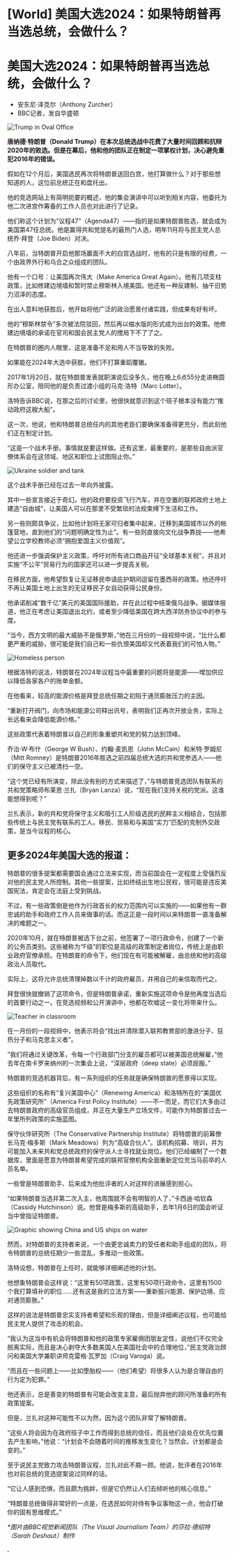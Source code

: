 # [World] 美国大选2024：如果特朗普再当选总统，会做什么？

#  美国大选2024：如果特朗普再当选总统，会做什么？

  * 安东尼·泽克尔（Anthony Zurcher） 
  * BBC记者，发自华盛顿 


![Trump in Oval Office](_131594289_trump_second_term_index_promo_2x_976x549-nc.png)

**唐纳德·特朗普（Donald Trump）在本次总统选战中花费了大量时间回顾和抗辩2020年的败选。但是在幕后，他和他的团队正在制定一项掌权计划，决心避免重犯2016年的错误。**

假如在12个月后，美国选民再次将特朗普送回白宫，他打算做什么？对于那些想知道的人，这位前总统正在和盘托出。

他的竞选网站上有简明扼要的概述，他的集会演讲中可以听到相关内容，他委托为他二次进宫作筹备的工作人员也对此进行了记录。

他们称这个计划为“议程47”（Agenda47）——指的是如果特朗普胜选，就会成为美国第47任总统。他是赢得共和党提名的最热门人选，明年11月将与民主党人总统乔·拜登（Joe Biden）对决。

八年前，当特朗普开启他那场赢面不大的白宫选战时，他有的只是有限的经费，一个由政界外行和乌合之众组成的团队。

他有一个口号：让美国再次伟大（Make America Great Again）。他有几项支柱政策，比如修建边境墙和暂时禁止穆斯林入境美国。他还有一种反建制、抽干旧势力沼泽的态度。

在出人意料地获胜后，他开始将他广泛的政治愿景付诸实践，但成果有好有坏。

他的“穆斯林禁令”多次被法院驳回，然后再以缩水版的形式成为出台的政策。他修建边境墙的承诺在官司和国会民主党人的搅局下不了了之。

在特朗普的圈内人眼里，这是准备不足和用人不当导致的失败。

如果能在2024年大选中获胜，他们不打算重蹈覆辙。

2017年1月20日，就在特朗普发表就职演说后没多久，他在晚上6点55分走进椭圆形办公室，陪同他的是负责过渡小组的马克·洛特（Marc Lotter）。

洛特告诉BBC说，在那之后的讨论里，他很快就意识到这个班子根本没有能力“推动政府这艘大船”。

这一次，他说，他和特朗普总统任内的其他老臣们要确保准备得更充分，而此刻他们正在制定计划。

“这是一个战术手册。事情就是要这样做。还有这里，最重要的，是那些自由派官僚体系会在这领域、地区和职位上试图阻止你。”

![Ukraine soldier and tank](_131601927_aid_to_ukraine_index_promo_2x_975x549-nc.png)

这个战术手册已经在过去一年向外披露。

其中一些宣言接近于奇幻。他的政府要投资飞行汽车，并在空置的联邦政府土地上建造“自由城”，让美国人可以在那里不受繁琐的法规束缚下生活和工作。

另一些则颇具争议，比如他计划将无家可归者集中起来，迁移到美国城市以外的帐篷营地，直到他们的“问题明确定性为止”。有一些则直接向文化战争靠拢——他希望公立学校教师必须“拥抱爱国主义价值观”。

他还进一步强调保护主义政策，呼吁对所有进口商品开征“全球基本关税”，并且对实施“不公平”贸易行为的国家还可以进一步提高关税。

在移民方面，他希望恢复让无证移民申请庇护期间逗留在墨西哥的政策。他还呼吁不再让美国土地上出生的无证移民子女自动获得公民身份。

他承诺削减“数千亿”美元的美国国际援助，并在此过程中结束俄乌战争。据媒体报道，他正在考虑让美国退出北约，或者至少降低美国在跨大西洋防务协议中的参与度。

“当今，西方文明的最大威胁不是俄罗斯，”他在三月份的一段视频中说，“比什么都更严重的威胁，很可能是我们自己和一些仇恨美国却又代表着我们的可怕人物。”

![Homeless person](_131594295_homeless_index_promo_2x_976x549-nc.png)

根据洛特的说法，特朗普在2024年议程当中最重要的问题将是能源——增加供应以降低各家各户的账单金额。

在他看来，较高的能源价格是拜登总统任期之初陷于通货膨胀压力的主因。

“重新打开阀门，向市场和能源公司释出讯号，表明我们正再次开放业务，实际上长远看来会降低能源价格。”

这些政策代表着特朗普以自己的形象重塑共和党的努力达到顶峰。

乔治·W·布什（George W Bush）、约翰·麦凯恩（John McCain）和米特·罗姆尼（Mitt Romney）是特朗普2016年胜选之前四届总统大选的共和党参选人——他们的保守主义已被清扫一空。

“这个党已经有所演变，除此没有别的方式来描述了，”与特朗普竞选团队有联系的共和党策略师布莱恩·兰扎（Bryan Lanza）说，“现在我们支持关税的党派。这谁能想得到呢？”

兰扎表示，新的共和党将保守主义和吸引工人阶级选民的民粹主义相结合，包括那些传统上与民主党有联系的工人。移民、贸易和与美国“实力”匹配的克制外交政策，是当今议程的核心。

##  更多2024年美国大选的报道：

特朗普的很多提案都需要国会通过立法来实现，而当前国会在一定程度上受强烈反对他的民主党人所控制。其他一些提案，比如终结出生地公民权，很可能是违反美国宪法，肯定会在法庭上受到挑战。

不过，有一些政策倒是他作为行政首长的权力范围内可以实施的——如果他有一群忠诚的助手和政府工作人员来做事的话。而这正是一段时间以来特朗普一直准备解决的难题之一。

2020年10月，就在特朗普被选下台之前，他签署了一项行政命令，创建了一个新的公务员类别。这些被称为“F级”的职位是高级的政策制定者岗位，传统上是由职业政府官僚承担。在特朗普的命令下，他们现在有可能被解雇，由总统和他的高级政治人员取代。

实际上，这将允许总统清理掉数以千计的政府雇员，并用自己的亲信取而代之。

拜登很快就撤销了这项命令，但是特朗普承诺，重新实施这项命令是他再度当选后的首要行动之一。在竞选视频和公开演讲中，他都在吹嘘这一变化将带来什么。

![Teacher in classroom](_131601931_teachers_embrace_patriotic_values_index_promo_2x_976x549-nc.png)

在一月份的一段视频中，他表示将会“找出并清除潜入联邦教育部的激进分子、狂热分子和马克思主义者”。

“我们将通过关键改革，令每一个行政部门分支的雇员都可以被美国总统解雇，”他去年在南卡罗来纳州的一次集会上说，“深层政府（deep state）必须屈服。”

特朗普的竞选机器背后，有一系列组织的任务就是确保特朗普的愿景得以实现。

这些组织的名称有“复兴美国中心”（Renewing America）和洛特所在的“美国优先政策研究所”（America First Policy Institute）——不一而足，而它们大多由过去特朗普政府的高级官员组成，并正在大量生产立场文件，可能作为特朗普过去一年里所列政策的实施蓝图。

保守伙伴研究所（The Conservative Partnership Institute）将特朗普的前幕僚长马克·梅多斯（Mark Meadows）列为“高级合伙人”。该机构招募、培训，并为可能加入未来共和党总统政府的保守派人士寻找就业岗位。他们已经编制了一个数据库，里面是愿意为特朗普希望完成的联邦官僚机构全面重新定位充当马前卒的人员名单。

一些曾是特朗普助手、后来成为他批评者的人对这样的进展感到担心。

“如果特朗普当选并第二次入主，他周围就不会有明智的人了，”卡西迪·哈钦森（Cassidy Hutchinson）说。他曾是梅多斯的高级助手，去年1月6日的国会听证当中曾指证特朗普。

![Graphic showing China and US ships on water](_131594292_trade_war_with_china_index_promo_2x_976x459-nc.png)

然而，对特朗普的支持者来说，一个由更忠诚卖力的受任者和助手组成的团队，将令特朗普的总统任期少一些混乱，多推动一些政策。

洛特设想，特朗普在上任时，就能够详细阐述他的计划。

他想象特朗普会这样说：“这里有50项政策，这里有50项行政命令，这里有1500个我打算填补的职位……还有这是我的立法方案——重新振兴能源、保护边境、应对通货膨胀。”

这样的说法是特朗普忠实支持者希望和乐观的理由，但是详细阐述议程，也可能给民主党人提供了攻击的机会。

“我认为这当中有机会将特朗普和他的政策专家雇佣团朋友定性，说他们不仅完全脱离实际，而且是决心剥夺大多数美国人在美国社会中的合理地位，”民主党政治顾问和美国大学兼职讲师克雷格·瓦罗加（Craig Varoga）说。

“而且在一些问题上——比如堕胎权——（他们希望）将很多人认为是合理自由的行为定为犯罪。”

他还表示，总是善变的特朗普有可能会改变主意，最后抛弃他的顾问所准备的所有政策提案。

但是，兰扎对这种可能性不以为然，因为这个团队非常了解特朗普。

“这些人将会因为在政府班子中工作而得到总统的信任，而且他们会处在优先位置去产生影响，”他说：“计划会不会随着时间的推移发生变化？当然会。计划都是会变的。”

至于说民主党致力攻击特朗普议程，兰扎对此不屑一顾。他说，批评者在2016年也对前总统的竞选提案说过同样的话。

“它让人感到恐惧，而且颇为挑衅，但是它仍然让人们去倾听他的核心信息。”

“特朗普总统做得非常好的一点是，在选民如何对待有争议事物这一点，他会打破你的固有思维模式。”

_*图片由BBC视觉新闻团队（The Visual Journalism Team）的莎拉·德绍特（Sarah Deshaut）制作_

_**.**_


